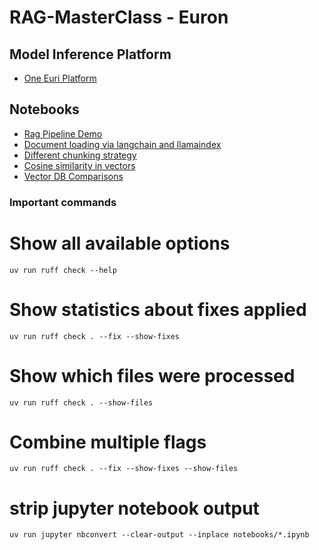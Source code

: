 # RAG-MasterClass - Euron

## Model Inference Platform
- [One Euri Platform](https://euron.one/euri)

## Notebooks
- [Rag Pipeline Demo](notebooks/rag_pipeline_demo.ipynb)
- [Document loading via langchain and llamaindex](notebooks/document_loading.ipynb)
- [Different chunking strategy](notebooks/chunking_splitting_metadata.ipynb)
- [Cosine similarity in vectors](notebooks/cosign_normalization.ipynb)
- [Vector DB Comparisons](notebooks/vectordb_comparision.ipynb)

### Important commands
# Show all available options

```
uv run ruff check --help
```

# Show statistics about fixes applied
```
uv run ruff check . --fix --show-fixes
```

# Show which files were processed
```
uv run ruff check . --show-files
```

# Combine multiple flags
```
uv run ruff check . --fix --show-fixes --show-files
```

# strip jupyter notebook output
```
uv run jupyter nbconvert --clear-output --inplace notebooks/*.ipynb
```
